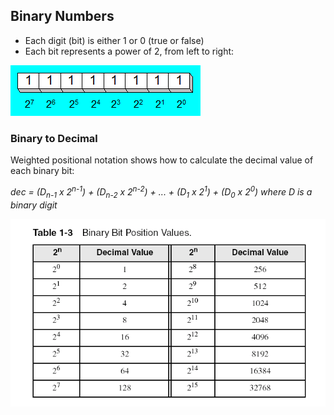 ## Binary Numbers
- Each digit (bit) is either 1 or 0 (true or false)
- Each bit represents a power of 2, from left to right:

![binary1](https://github.com/vgorbic1/Tutorials/blob/master/Architecture/images/binary.png)


### Binary to Decimal
Weighted positional notation shows how to calculate the decimal value of each binary bit:

*dec = (D<sub>n-1</sub> x 2<sup>n-1</sup>) + (D<sub>n-2</sub> x 2<sup>n-2</sup>) + ... + (D<sub>1</sub> x 2<sup>1</sup>) + (D<sub>0</sub> x 2<sup>0</sup>) where D is a binary digit*

![binary2](https://github.com/vgorbic1/Tutorials/blob/master/Architecture/images/binary2.png)





